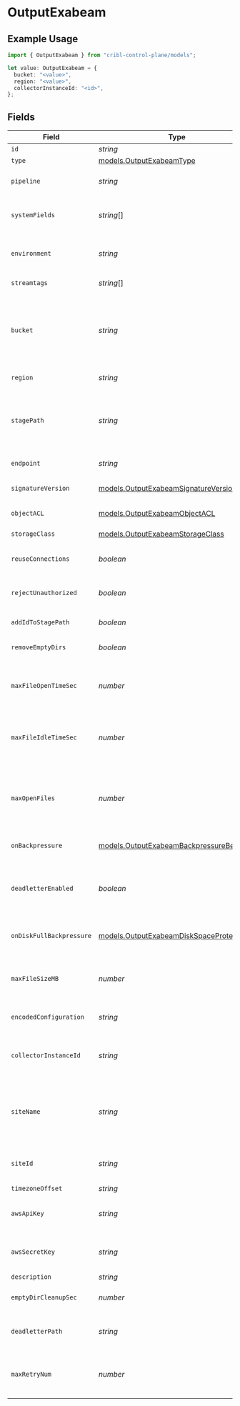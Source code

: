 # OutputExabeam

## Example Usage

```typescript
import { OutputExabeam } from "cribl-control-plane/models";

let value: OutputExabeam = {
  bucket: "<value>",
  region: "<value>",
  collectorInstanceId: "<id>",
};
```

## Fields

| Field                                                                                                                                                                                           | Type                                                                                                                                                                                            | Required                                                                                                                                                                                        | Description                                                                                                                                                                                     |
| ----------------------------------------------------------------------------------------------------------------------------------------------------------------------------------------------- | ----------------------------------------------------------------------------------------------------------------------------------------------------------------------------------------------- | ----------------------------------------------------------------------------------------------------------------------------------------------------------------------------------------------- | ----------------------------------------------------------------------------------------------------------------------------------------------------------------------------------------------- |
| `id`                                                                                                                                                                                            | *string*                                                                                                                                                                                        | :heavy_minus_sign:                                                                                                                                                                              | Unique ID for this output                                                                                                                                                                       |
| `type`                                                                                                                                                                                          | [models.OutputExabeamType](../models/outputexabeamtype.md)                                                                                                                                      | :heavy_minus_sign:                                                                                                                                                                              | N/A                                                                                                                                                                                             |
| `pipeline`                                                                                                                                                                                      | *string*                                                                                                                                                                                        | :heavy_minus_sign:                                                                                                                                                                              | Pipeline to process data before sending out to this output                                                                                                                                      |
| `systemFields`                                                                                                                                                                                  | *string*[]                                                                                                                                                                                      | :heavy_minus_sign:                                                                                                                                                                              | Fields to automatically add to events, such as cribl_pipe. Supports wildcards.                                                                                                                  |
| `environment`                                                                                                                                                                                   | *string*                                                                                                                                                                                        | :heavy_minus_sign:                                                                                                                                                                              | Optionally, enable this config only on a specified Git branch. If empty, will be enabled everywhere.                                                                                            |
| `streamtags`                                                                                                                                                                                    | *string*[]                                                                                                                                                                                      | :heavy_minus_sign:                                                                                                                                                                              | Tags for filtering and grouping in @{product}                                                                                                                                                   |
| `bucket`                                                                                                                                                                                        | *string*                                                                                                                                                                                        | :heavy_check_mark:                                                                                                                                                                              | Name of the destination bucket. A constant or a JavaScript expression that can only be evaluated at init time. Example of referencing a JavaScript Global Variable: `myBucket-${C.vars.myVar}`. |
| `region`                                                                                                                                                                                        | *string*                                                                                                                                                                                        | :heavy_check_mark:                                                                                                                                                                              | Region where the bucket is located                                                                                                                                                              |
| `stagePath`                                                                                                                                                                                     | *string*                                                                                                                                                                                        | :heavy_minus_sign:                                                                                                                                                                              | Filesystem location in which to buffer files, before compressing and moving to final destination. Use performant and stable storage.                                                            |
| `endpoint`                                                                                                                                                                                      | *string*                                                                                                                                                                                        | :heavy_minus_sign:                                                                                                                                                                              | Google Cloud Storage service endpoint                                                                                                                                                           |
| `signatureVersion`                                                                                                                                                                              | [models.OutputExabeamSignatureVersion](../models/outputexabeamsignatureversion.md)                                                                                                              | :heavy_minus_sign:                                                                                                                                                                              | Signature version to use for signing Google Cloud Storage requests                                                                                                                              |
| `objectACL`                                                                                                                                                                                     | [models.OutputExabeamObjectACL](../models/outputexabeamobjectacl.md)                                                                                                                            | :heavy_minus_sign:                                                                                                                                                                              | Object ACL to assign to uploaded objects                                                                                                                                                        |
| `storageClass`                                                                                                                                                                                  | [models.OutputExabeamStorageClass](../models/outputexabeamstorageclass.md)                                                                                                                      | :heavy_minus_sign:                                                                                                                                                                              | Storage class to select for uploaded objects                                                                                                                                                    |
| `reuseConnections`                                                                                                                                                                              | *boolean*                                                                                                                                                                                       | :heavy_minus_sign:                                                                                                                                                                              | Reuse connections between requests, which can improve performance                                                                                                                               |
| `rejectUnauthorized`                                                                                                                                                                            | *boolean*                                                                                                                                                                                       | :heavy_minus_sign:                                                                                                                                                                              | Reject certificates that cannot be verified against a valid CA, such as self-signed certificates                                                                                                |
| `addIdToStagePath`                                                                                                                                                                              | *boolean*                                                                                                                                                                                       | :heavy_minus_sign:                                                                                                                                                                              | Add the Output ID value to staging location                                                                                                                                                     |
| `removeEmptyDirs`                                                                                                                                                                               | *boolean*                                                                                                                                                                                       | :heavy_minus_sign:                                                                                                                                                                              | Remove empty staging directories after moving files                                                                                                                                             |
| `maxFileOpenTimeSec`                                                                                                                                                                            | *number*                                                                                                                                                                                        | :heavy_minus_sign:                                                                                                                                                                              | Maximum amount of time to write to a file. Files open for longer than this will be closed and moved to final output location.                                                                   |
| `maxFileIdleTimeSec`                                                                                                                                                                            | *number*                                                                                                                                                                                        | :heavy_minus_sign:                                                                                                                                                                              | Maximum amount of time to keep inactive files open. Files open for longer than this will be closed and moved to final output location.                                                          |
| `maxOpenFiles`                                                                                                                                                                                  | *number*                                                                                                                                                                                        | :heavy_minus_sign:                                                                                                                                                                              | Maximum number of files to keep open concurrently. When exceeded, @{product} will close the oldest open files and move them to the final output location.                                       |
| `onBackpressure`                                                                                                                                                                                | [models.OutputExabeamBackpressureBehavior](../models/outputexabeambackpressurebehavior.md)                                                                                                      | :heavy_minus_sign:                                                                                                                                                                              | How to handle events when all receivers are exerting backpressure                                                                                                                               |
| `deadletterEnabled`                                                                                                                                                                             | *boolean*                                                                                                                                                                                       | :heavy_minus_sign:                                                                                                                                                                              | If a file fails to move to its final destination after the maximum number of retries, move it to a designated directory to prevent further errors                                               |
| `onDiskFullBackpressure`                                                                                                                                                                        | [models.OutputExabeamDiskSpaceProtection](../models/outputexabeamdiskspaceprotection.md)                                                                                                        | :heavy_minus_sign:                                                                                                                                                                              | How to handle events when disk space is below the global 'Min free disk space' limit                                                                                                            |
| `maxFileSizeMB`                                                                                                                                                                                 | *number*                                                                                                                                                                                        | :heavy_minus_sign:                                                                                                                                                                              | Maximum uncompressed output file size. Files of this size will be closed and moved to final output location.                                                                                    |
| `encodedConfiguration`                                                                                                                                                                          | *string*                                                                                                                                                                                        | :heavy_minus_sign:                                                                                                                                                                              | Enter an encoded string containing Exabeam configurations                                                                                                                                       |
| `collectorInstanceId`                                                                                                                                                                           | *string*                                                                                                                                                                                        | :heavy_check_mark:                                                                                                                                                                              | ID of the Exabeam Collector where data should be sent. Example: 11112222-3333-4444-5555-666677778888<br/>                                                                                       |
| `siteName`                                                                                                                                                                                      | *string*                                                                                                                                                                                        | :heavy_minus_sign:                                                                                                                                                                              | Constant or JavaScript expression to create an Exabeam site name. Values that aren't successfully evaluated will be treated as string constants.                                                |
| `siteId`                                                                                                                                                                                        | *string*                                                                                                                                                                                        | :heavy_minus_sign:                                                                                                                                                                              | Exabeam site ID. If left blank, @{product} will use the value of the Exabeam site name.                                                                                                         |
| `timezoneOffset`                                                                                                                                                                                | *string*                                                                                                                                                                                        | :heavy_minus_sign:                                                                                                                                                                              | N/A                                                                                                                                                                                             |
| `awsApiKey`                                                                                                                                                                                     | *string*                                                                                                                                                                                        | :heavy_minus_sign:                                                                                                                                                                              | HMAC access key. Can be a constant or a JavaScript expression, such as `${C.env.GCS_ACCESS_KEY}`.                                                                                               |
| `awsSecretKey`                                                                                                                                                                                  | *string*                                                                                                                                                                                        | :heavy_minus_sign:                                                                                                                                                                              | HMAC secret. Can be a constant or a JavaScript expression, such as `${C.env.GCS_SECRET}`.                                                                                                       |
| `description`                                                                                                                                                                                   | *string*                                                                                                                                                                                        | :heavy_minus_sign:                                                                                                                                                                              | N/A                                                                                                                                                                                             |
| `emptyDirCleanupSec`                                                                                                                                                                            | *number*                                                                                                                                                                                        | :heavy_minus_sign:                                                                                                                                                                              | How frequently, in seconds, to clean up empty directories                                                                                                                                       |
| `deadletterPath`                                                                                                                                                                                | *string*                                                                                                                                                                                        | :heavy_minus_sign:                                                                                                                                                                              | Storage location for files that fail to reach their final destination after maximum retries are exceeded                                                                                        |
| `maxRetryNum`                                                                                                                                                                                   | *number*                                                                                                                                                                                        | :heavy_minus_sign:                                                                                                                                                                              | The maximum number of times a file will attempt to move to its final destination before being dead-lettered                                                                                     |